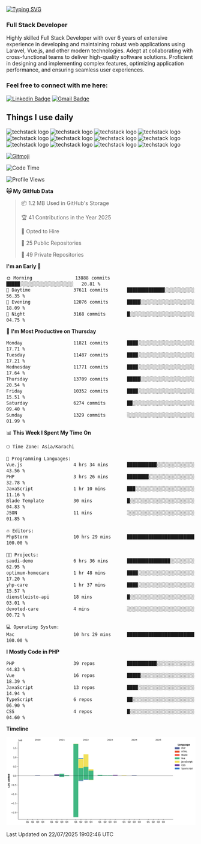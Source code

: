 [![Typing SVG](https://readme-typing-svg.demolab.com?font=Permanent+Marker&size=31&pause=1000&color=00A11F&center=true&random=false&width=435&lines=Hi+%F0%9F%91%8B%2C+I'm+Waheed+Sindhani)](https://git.io/typing-svg)
### Full Stack Developer
Highly skilled Full Stack Developer with over 6 years of extensive experience in developing and maintaining robust web applications using Laravel, Vue.js, and other modern technologies. Adept at collaborating with cross-functional teams to deliver high-quality software solutions. Proficient in designing and implementing complex features, optimizing application performance, and ensuring seamless user experiences. 

### Feel free to connect with me here:

[![Linkedin Badge](https://img.shields.io/badge/-waheedsindhani-blue?style=flat-square&logo=Linkedin&logoColor=white&link=https://www.linkedin.com/in/waheed-sindhani/)](https://www.linkedin.com/in/waheed-sindhani/)
[![Gmail Badge](https://img.shields.io/badge/-waheed.eliccs@gmail.com-c14438?style=flat-square&logo=Gmail&logoColor=white&link=mailto:waheed.eliccs@gmail.com)](mailto:waheed.eliccs@gmail.com)

## Things I use daily
![techstack logo](https://readme-components.vercel.app/api?component=logo&logo=react&text=false&animation=spin&fill=000000&svgfill=2d79c7)
![techstack logo](https://readme-components.vercel.app/api?component=logo&logo=vue.js&text=false&fill=000000&svgfill=4FC08D)
![techstack logo](https://readme-components.vercel.app/api?component=logo&logo=laravel&text=false&fill=000000&svgfill=FF2D20)
![techstack logo](https://readme-components.vercel.app/api?component=logo&logo=javascript&text=false&fill=000000&svgfill=F7DF1E)
![techstack logo](https://readme-components.vercel.app/api?component=logo&logo=mysql&text=false&fill=000000&svgfill=4479A1)
![techstack logo](https://readme-components.vercel.app/api?component=logo&logo=quasar&text=false&svgfill=050A14&fill=ffffaa&animation=spin)
![techstack logo](https://readme-components.vercel.app/api?component=logo&logo=typescript&text=false&fill=000000&svgfill=3178C6)
![techstack logo](https://readme-components.vercel.app/api?component=logo&logo=node.js&text=false&fill=000000&svgfill=5FA04E)
![techstack logo](https://readme-components.vercel.app/api?component=logo&logo=tailwindcss&text=false&fill=000000&svgfill=06B6D4)
![techstack logo](https://readme-components.vercel.app/api?component=logo&logo=docker&text=false&fill=000000&svgfill=2496ED)
![techstack logo](https://readme-components.vercel.app/api?component=logo&logo=linux&text=false&fill=000000&svgfill=FCC624)
![techstack logo](https://readme-components.vercel.app/api?component=logo&logo=amazonaws&text=false&fill=000000&svgfill=232F3E)



<!--
**Sindhani/sindhani** is a ✨ _special_ ✨ repository because its `README.md` (this file) appears on your GitHub profile.

Here are some ideas to get you started:

- 🔭 I’m currently working on ...
- 🌱 I’m currently learning ...
- 👯 I’m looking to collaborate on ...
- 🤔 I’m looking for help with ...
- 💬 Ask me about ...
- 📫 How to reach me: ...
- 😄 Pronouns: ...
- ⚡ Fun fact: ...
-->
<a href="https://gitmoji.dev">
  <img
    src="https://img.shields.io/badge/gitmoji-%20😜%20😍-FFDD67.svg?style=flat-square"
    alt="Gitmoji"
  />
</a>

<!--START_SECTION:waka-->
![Code Time](http://img.shields.io/badge/Code%20Time-1%2C072%20hrs%203%20mins-blue)

![Profile Views](http://img.shields.io/badge/Profile%20Views-2-blue)

**🐱 My GitHub Data** 

> 📦 1.2 MB Used in GitHub's Storage 
 > 
> 🏆 41 Contributions in the Year 2025
 > 
> 💼 Opted to Hire
 > 
> 📜 25 Public Repositories 
 > 
> 🔑 49 Private Repositories 
 > 
**I'm an Early 🐤** 

```text
🌞 Morning                13888 commits       █████░░░░░░░░░░░░░░░░░░░░   20.81 % 
🌆 Daytime                37611 commits       ██████████████░░░░░░░░░░░   56.35 % 
🌃 Evening                12076 commits       █████░░░░░░░░░░░░░░░░░░░░   18.09 % 
🌙 Night                  3168 commits        █░░░░░░░░░░░░░░░░░░░░░░░░   04.75 % 
```
📅 **I'm Most Productive on Thursday** 

```text
Monday                   11821 commits       ████░░░░░░░░░░░░░░░░░░░░░   17.71 % 
Tuesday                  11487 commits       ████░░░░░░░░░░░░░░░░░░░░░   17.21 % 
Wednesday                11771 commits       ████░░░░░░░░░░░░░░░░░░░░░   17.64 % 
Thursday                 13709 commits       █████░░░░░░░░░░░░░░░░░░░░   20.54 % 
Friday                   10352 commits       ████░░░░░░░░░░░░░░░░░░░░░   15.51 % 
Saturday                 6274 commits        ██░░░░░░░░░░░░░░░░░░░░░░░   09.40 % 
Sunday                   1329 commits        ░░░░░░░░░░░░░░░░░░░░░░░░░   01.99 % 
```


📊 **This Week I Spent My Time On** 

```text
🕑︎ Time Zone: Asia/Karachi

💬 Programming Languages: 
Vue.js                   4 hrs 34 mins       ███████████░░░░░░░░░░░░░░   43.56 % 
PHP                      3 hrs 26 mins       ████████░░░░░░░░░░░░░░░░░   32.78 % 
JavaScript               1 hr 10 mins        ███░░░░░░░░░░░░░░░░░░░░░░   11.16 % 
Blade Template           30 mins             █░░░░░░░░░░░░░░░░░░░░░░░░   04.83 % 
JSON                     11 mins             ░░░░░░░░░░░░░░░░░░░░░░░░░   01.85 % 

🔥 Editors: 
PhpStorm                 10 hrs 29 mins      █████████████████████████   100.00 % 

🐱‍💻 Projects: 
saudi-demo               6 hrs 36 mins       ████████████████░░░░░░░░░   62.95 % 
optimum-homecare         1 hr 48 mins        ████░░░░░░░░░░░░░░░░░░░░░   17.20 % 
yhp-care                 1 hr 37 mins        ████░░░░░░░░░░░░░░░░░░░░░   15.57 % 
dienstleisto-api         18 mins             █░░░░░░░░░░░░░░░░░░░░░░░░   03.01 % 
devoted-care             4 mins              ░░░░░░░░░░░░░░░░░░░░░░░░░   00.72 % 

💻 Operating System: 
Mac                      10 hrs 29 mins      █████████████████████████   100.00 % 
```

**I Mostly Code in PHP** 

```text
PHP                      39 repos            ███████████░░░░░░░░░░░░░░   44.83 % 
Vue                      16 repos            █████░░░░░░░░░░░░░░░░░░░░   18.39 % 
JavaScript               13 repos            ████░░░░░░░░░░░░░░░░░░░░░   14.94 % 
TypeScript               6 repos             ██░░░░░░░░░░░░░░░░░░░░░░░   06.90 % 
CSS                      4 repos             █░░░░░░░░░░░░░░░░░░░░░░░░   04.60 % 
```



**Timeline**

![Lines of Code chart](https://raw.githubusercontent.com/Sindhani/Sindhani/main/assets/bar_graph.png)


 Last Updated on 22/07/2025 19:02:46 UTC
<!--END_SECTION:waka-->
